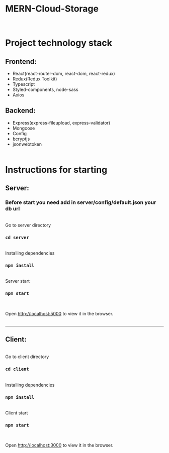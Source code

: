 # MERN-Cloud-Storage

<br/>

# Project technology stack

## Frontend:

- React(react-router-dom, react-dom, react-redux)
- Redux(Redux Toolkit)
- Typescript
- Styled-components, node-sass
- Axios

## Backend:

- Express(express-fileupload, express-validator)
- Mongoose
- Config
- bcryptjs
- jsonwebtoken
  <br/><br/>

# Instructions for starting

## Server:

### Before start you need add in server/config/default.json your db url

<br/>
Go to server directory

### `cd server`

<br/>
Installing dependencies

### `npm install`

<br/>
Server start

### `npm start`

<br/>

Open [http://localhost:5000](http://localhost:5000) to view it in the browser.
<br/><br/>

---

## Client:

<br/>
Go to client directory

### `cd client`

<br/>
Installing dependencies

### `npm install`

<br/>
Client start

### `npm start`

<br/>

Open [http://localhost:3000](http://localhost:3000) to view it in the browser.
